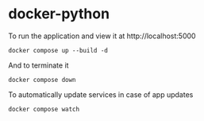 # docker-python

To run the application and view it at http://localhost:5000
```
docker compose up --build -d
```

And to terminate it
```
docker compose down
```

To automatically update services in case of app updates
```
docker compose watch
```
